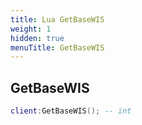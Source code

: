 ```yaml
---
title: Lua GetBaseWIS
weight: 1
hidden: true
menuTitle: GetBaseWIS
---
```

## GetBaseWIS
```lua
client:GetBaseWIS(); -- int
```